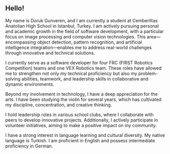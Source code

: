 ## Hello!
My name is Doruk Gunveren, and I am currently a student at Cemberlitas Anatolian High School in Istanbul, Turkey. I am actively pursuing personal and academic growth in the field of software development, with a particular focus on image processing and computer vision technologies. This area—encompassing object detection, pattern recognition, and artificial intelligence integration—enables me to address real-world challenges through innovative and technical solutions.

I currently serve as a software developer for four FRC (FIRST Robotics Competition) teams and one VEX Robotics team. These roles have allowed me to strengthen not only my technical proficiency but also my problem-solving abilities, teamwork, and leadership skills in collaborative and dynamic environments.

Beyond my involvement in technology, I have a deep appreciation for the arts. I have been studying the violin for several years, which has cultivated my discipline, concentration, and creative thinking.

I hold leadership roles in various school clubs, where I collaborate with peers to develop innovative projects. Additionally, I actively participate in volunteer initiatives, aiming to make a positive impact on my community.

I have a strong interest in language learning and cultural diversity. My native language is Turkish. I am proficient in English and possess intermediate proficiency in German.
